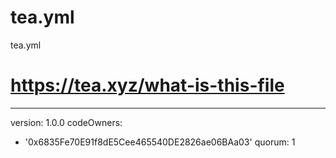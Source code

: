 # tea.yml
tea.yml
# https://tea.xyz/what-is-this-file
---
version: 1.0.0
codeOwners:
  - '0x6835Fe70E91f8dE5Cee465540DE2826ae06BAa03'
quorum: 1
